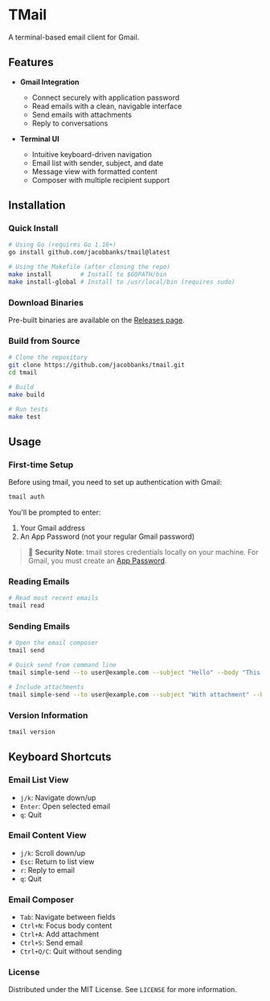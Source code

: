 # TMail

A terminal-based email client for Gmail.

## Features
- **Gmail Integration**
  - Connect securely with application password
  - Read emails with a clean, navigable interface
  - Send emails with attachments
  - Reply to conversations

- **Terminal UI**
  - Intuitive keyboard-driven navigation
  - Email list with sender, subject, and date
  - Message view with formatted content
  - Composer with multiple recipient support

## Installation

### Quick Install

```bash
# Using Go (requires Go 1.16+)
go install github.com/jacobbanks/tmail@latest

# Using the Makefile (after cloning the repo)
make install        # Install to $GOPATH/bin
make install-global # Install to /usr/local/bin (requires sudo)
```

### Download Binaries

Pre-built binaries are available on the [Releases page](https://github.com/jacobbanks/tmail/releases).

### Build from Source

```bash
# Clone the repository
git clone https://github.com/jacobbanks/tmail.git
cd tmail

# Build
make build

# Run tests
make test
```

## Usage

### First-time Setup

Before using tmail, you need to set up authentication with Gmail:

```bash
tmail auth
```

You'll be prompted to enter:
1. Your Gmail address
2. An App Password (not your regular Gmail password)

> 🔑 **Security Note**: tmail stores credentials locally on your machine. For Gmail, you must create an [App Password](https://support.google.com/accounts/answer/185833).

### Reading Emails

```bash
# Read most recent emails
tmail read
```

### Sending Emails

```bash
# Open the email composer
tmail send

# Quick send from command line
tmail simple-send --to user@example.com --subject "Hello" --body "This is a test email"

# Include attachments
tmail simple-send --to user@example.com --subject "With attachment" --body "See attached file" --attach path/to/file.pdf
```

### Version Information

```bash
tmail version
```

## Keyboard Shortcuts

### Email List View
- `j/k`: Navigate down/up
- `Enter`: Open selected email
- `q`: Quit

### Email Content View
- `j/k`: Scroll down/up
- `Esc`: Return to list view
- `r`: Reply to email
- `q`: Quit

### Email Composer
- `Tab`: Navigate between fields
- `Ctrl+N`: Focus body content
- `Ctrl+A`: Add attachment
- `Ctrl+S`: Send email
- `Ctrl+Q/C`: Quit without sending



### License
Distributed under the MIT License. See `LICENSE` for more information.
